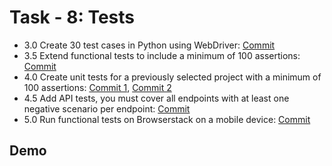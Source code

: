 
# Task - 8: Tests

- 3.0 Create 30 test cases in Python using WebDriver: [Commit](https://github.com/viashchuk/projektowanie-obiektowe/commit/532fd87b061075ffda4f05a77a201769b25f942a)
- 3.5 Extend functional tests to include a minimum of 100 assertions: [Commit](https://github.com/viashchuk/projektowanie-obiektowe/commit/532fd87b061075ffda4f05a77a201769b25f942a)
- 4.0 Create unit tests for a previously selected project with a minimum of 100 assertions: [Commit 1](https://github.com/viashchuk/projektowanie-obiektowe/commit/98bd7116d101222a7085b83cc8ff4732d1fe8f0b), [Commit 2](https://github.com/viashchuk/projektowanie-obiektowe/commit/0fe7d0b018e9f829dc732d91f0e831df093147ed)
- 4.5 Add API tests, you must cover all endpoints with at least one negative scenario per endpoint: [Commit](https://github.com/viashchuk/projektowanie-obiektowe/commit/65653db982fd0b2705c1a44e9d75ebd37a915354)
- 5.0 Run functional tests on Browserstack on a mobile device: [Commit](https://github.com/viashchuk/projektowanie-obiektowe/commit/cf2cb4b32d4d8dff230aa4a7a32504ecee823952)

## Demo
